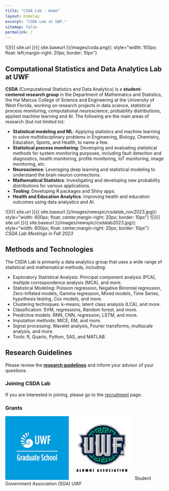 ```yaml
---
title: "CSDA Lab - Home"
layout: homelay
excerpt: "CSDA Lab at UWF."
sitemap: false
permalink: /
---
```


 
 ![]({{ site.url }}{{ site.baseurl }}/images/csda.png){: style="width: 100px; float: left;margin-right: 20px; border: 10px"} <br>
 
 
## Computational Statistics and Data Analytics Lab at UWF

**CSDA** (Computational Statistics and Data Analytics) is a **student-centered research group** in the Department of Mathematics and Statistics, the Hal Marcus College of Science and Engineering at the University of West Florida, working on research projects in data science, statistical process monitoring, computational neuroscience, probability distributions, applied machine learning and AI. The following are the main areas of research (but not limited to):

- **Statistical modeling and ML**: Applying statistics and machine learning to solve multidisciplinary problems in Engineering, Biology, Chemistry, Education, Sports, and Health, to name a few.
- **Statistical process monitoring**: Developing and evaluating statistical methods for system monitoring purposes, including fault detection and diagnostics, health monitoring, profile monitoring, IoT monitoring, image monitoring, etc.
- **Neuroscience**: Leveraging deep learning and statistical modeling to understand the brain neuron connections.
- **Mathematical Statistics**: Investigating and developing new probability distributions for various applications.
- **Tooling**: Developing R packages and Shiny apps.
- **Health and Education Analytics**: Improving health and education outcomes using data analystics and AI.


 ![]({{ site.url }}{{ site.baseurl }}/images/newspic/csdalab_nov2023.jpg){: style="width: 600px; float: center;margin-right: 20px; border: 10px"}  ![]({{ site.url }}{{ site.baseurl }}/images/newspic/csdalab2023.jpg){: style="width: 600px; float: center;margin-right: 20px; border: 10px"} <br>
 *CSDA Lab Meetings in Fall 2023*



## Methods and Technologies

The CSDA Lab is primarily a data analytics group that uses a wide range of statistical and mathematical methods, including:
- Exploratory Statistical Analysis: Principal component analysis (PCA), multiple correspondence analysis (MCA), and more.
- Statistical Modeling: Poisson regression, Negative Binomial regression, Zero-Inflated models, Gamma regression, Mixed models, Time Series, hypothesis testing, Cox models, and more.
- Clustering techniques: k-means, latent class analysis (LCA), and more.
- Classification: SVM, regressions, Random forest, and more.
- Predictive models: RNN, CNN, regression, LSTM, and more.
- Imputation methods: MICE, EM, and more.
- Signal processing: Wavelet analysis, Fourier transforms, multiscale analysis, and more. 
- Tools: R, Quarto, Python, SAS, and MATLAB.

## Research Guidelines
Please review the [**research guidelines**](rules) and inform your advisor of your questions.


### Joining CSDA Lab
If you are interested in joining, please go to the [recruitment](recruitment) page.

### Grants 
<img src="../images/gradschooluwf.png" alt="grad school" width="200"/>
<img src="../images/alumniuwf.png" alt="alumni asso" width="200"/>
Student Government Association (SGA) UWF

